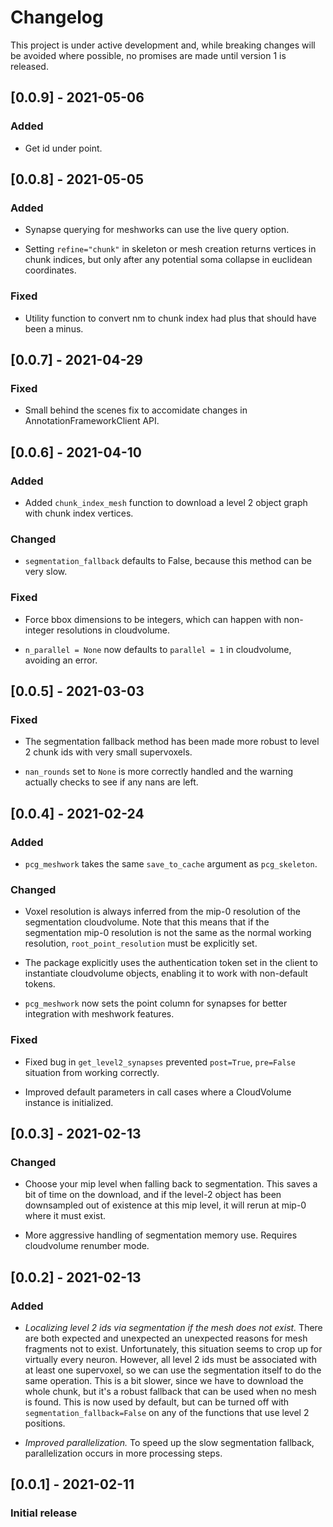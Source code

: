 # Changelog

This project is under active development and, while breaking changes will be avoided where possible, no promises are made until version 1 is released.


## [0.0.9] - 2021-05-06

### Added

* Get id under point.

## [0.0.8] - 2021-05-05

### Added

* Synapse querying for meshworks can use the live query option.

* Setting `refine="chunk"` in skeleton or mesh creation returns vertices in chunk indices, but only after any potential soma collapse in euclidean coordinates.

### Fixed

* Utility function to convert nm to chunk index had plus that should have been a minus.

## [0.0.7] - 2021-04-29

### Fixed

* Small behind the scenes fix to accomidate changes in AnnotationFrameworkClient API.

## [0.0.6] - 2021-04-10

### Added

* Added `chunk_index_mesh` function to download a level 2 object graph with chunk index vertices.

### Changed

* `segmentation_fallback` defaults to False, because this method can be very slow.

### Fixed

* Force bbox dimensions to be integers, which can happen with non-integer resolutions in cloudvolume.

* `n_parallel = None` now defaults to `parallel = 1` in cloudvolume, avoiding an error.

## [0.0.5] - 2021-03-03

### Fixed

* The segmentation fallback method has been made more robust to level 2 chunk ids with very small supervoxels.

* `nan_rounds` set to `None` is more correctly handled and the warning actually checks to see if any nans are left.

## [0.0.4] - 2021-02-24

### Added

* `pcg_meshwork` takes the same `save_to_cache` argument as `pcg_skeleton`.

### Changed

* Voxel resolution is always inferred from the mip-0 resolution of the segmentation cloudvolume.
Note that this means that if the segmentation mip-0 resolution is not the same as the normal working resolution, `root_point_resolution` must be explicitly set.

* The package explicitly uses the authentication token set in the client to instantiate cloudvolume objects, enabling it to work with non-default tokens.

* `pcg_meshwork` now sets the point column for synapses for better integration with meshwork features.

### Fixed

* Fixed bug in `get_level2_synapses` prevented `post=True`, `pre=False` situation from working correctly.

* Improved default parameters in call cases where a CloudVolume instance is initialized.

## [0.0.3] - 2021-02-13

### Changed

* Choose your mip level when falling back to segmentation.
This saves a bit of time on the download, and if the level-2 object has been downsampled out of existence at this mip level, it will rerun at mip-0 where it must exist.

* More aggressive handling of segmentation memory use. Requires cloudvolume renumber mode.

## [0.0.2] - 2021-02-13

### Added

* *Localizing level 2 ids via segmentation if the mesh does not exist.*
There are both expected and unexpected an unexpected reasons for mesh fragments not to exist.
Unfortunately, this situation seems to crop up for virtually every neuron.
However, all level 2 ids must be associated with at least one supervoxel, so we can use the segmentation itself to do the same operation.
This is a bit slower, since we have to download the whole chunk, but it's a robust fallback that can be used when no mesh is found.
This is now used by default, but can be turned off with `segmentation_fallback=False` on any of the functions that use level 2 positions.

* *Improved parallelization.*
To speed up the slow segmentation fallback, parallelization occurs in more processing steps.

## [0.0.1] - 2021-02-11

### Initial release
